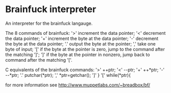 # Brainfuck interpreter

An interpreter for the brainfuck langauge. 

The 8 commands of brainfuck:
'>' increment the data pointer;
'<' decrement the data pointer;
'+' increment the byte at the data pointer;
'-' decrement the byte at the data pointer;
'.' output the byte at the pointer;
',' take one byte of input;
'[' if the byte at the pointer is zero, jump to the command after the matching ']';
']' if the byte at the pointer in nonzero, jump back to command after the matching '['.

C equivalents of the brainfuck commands:
'>'   ++ptr;
'<'   --ptr;
'+'   ++*ptr;
'-'   --*ptr;
'.'   putchar(*ptr);
','   *ptr=getchar();
']'   }
'['   while(*ptr){

for more information see http://www.muppetlabs.com/~breadbox/bf/

